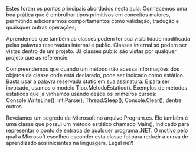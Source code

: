 Estes foram os pontos principais abordados nesta aula:
Conhecemos uma boa prática que é embrulhar tipos primitivos em conceitos maiores, permitindo adicionarmos comportamentos como validação, tradução e quaisquer outras operações;

Aprendemos que também as classes podem ter sua visibilidade modificada pelas palavras reservadas internal e public. Classes internal só podem ser vistas dentro de um projeto. Já classes public são vistas por qualquer projeto que as referencie.

Compreendemos que quando um método não acessa informações dos objetos da classe onde está declarado, pode ser indicado como estático. Basta usar a palavra reservada static em sua assinatura. E para ser invocado, usamos o modelo Tipo.MetodoEstatico(). Exemplos de métodos estáticos que já vínhamos usando desde os primeiros cursos: Console.WriteLine(), int.Parse(), Thread.Sleep(), Console.Clear(), dentre outros.

Revelamos um segredo da Microsoft no arquivo Program.cs. Ele também é uma classe que possui um método estático chamado Main(), indicado para representar o ponto de entrada de qualquer programa .NET. O motivo pelo qual a Microsoft escolheu esconder esta classe foi para reduzir a curva de aprendizado aos iniciantes na linguagem. Legal né?!